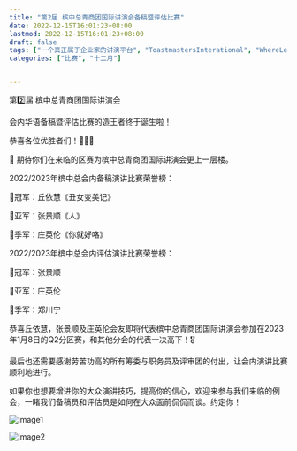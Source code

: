 ```yaml
---
title: "第2届 槟中总青商团国际讲演会备稿暨评估比赛"
date: 2022-12-15T16:01:23+08:00
lastmod: 2022-12-15T16:01:23+08:00
draft: false
tags: ["一个真正属于企业家的讲演平台", "ToastmastersInterational", "WhereLeadersAreMade", "庄英伦", "郑川宁", "张景顺", "丘依慧"]
categories: ["比赛", "十二月"]


---
```


第2️⃣届 槟中总青商团国际讲演会

会内华语备稿暨评估比赛的造王者终于诞生啦！

恭喜各位优胜者们！🥳🥳🥳

🤩 期待你们在来临的区赛为槟中总青商团国际讲演会更上一层楼。

2022/2023年槟中总会内备稿演讲比赛荣誉榜：

🥇冠军：丘依慧《丑女变美记》

🥈亚军：张景顺《人》

🥉季军：庄英伦《你就好咯》

2022/2023年槟中总会内评估演讲比赛荣誉榜：

🥇冠军：张景顺

🥈亚军：庄英伦

🥉季军：郑川宁

恭喜丘依慧，张景顺及庄英伦会友即将代表槟中总青商团国际讲演会参加在2023年1月8日的Q2分区赛，和其他分会的代表一决高下！🎖️

最后也还需要感谢劳苦功高的所有筹委与职务员及评审团的付出，让会内演讲比赛顺利地进行。

如果你也想要增进你的大众演讲技巧，提高你的信心，欢迎来参与我们来临的例会，一睹我们备稿员和评估员是如何在大众面前侃侃而谈。约定你！

![image1](/tmc/file/2022/12/c2/1.jpg "image1")

![image2](/tmc/file/2022/12/c2/2.jpg "image2")